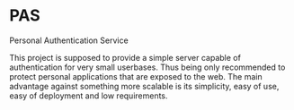 # PAS
Personal Authentication Service

This project is supposed to provide a simple server capable of authentication for very small userbases. Thus being only recommended to protect personal applications that are exposed to the web. The main advantage against something more scalable is its simplicity, easy of use, easy of deployment and low requirements.
